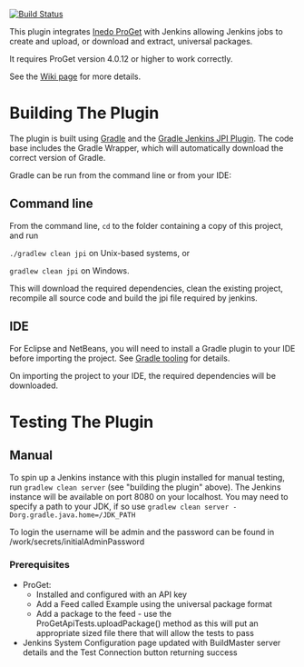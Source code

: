 [![Build Status](https://jenkins.ci.cloudbees.com/job/plugins/job/inedo-proget-plugin/badge/icon)](https://jenkins.ci.cloudbees.com/job/plugins/job/inedo-proget-plugin/)

This plugin integrates [Inedo ProGet](http://inedo.com/proget) with Jenkins allowing Jenkins jobs to create and upload, or download and extract, universal packages.

It requires ProGet version 4.0.12 or higher to work correctly.

See the [Wiki page](http://wiki.jenkins-ci.org/display/JENKINS/Inedo+ProGet+Plugin) for more details.

# Building The Plugin

The plugin is built using <a href="http://www.gradle.org/">Gradle</a> and the <a href="https://wiki.jenkins-ci.org/display/JENKINS/Gradle+JPI+Plugin">Gradle Jenkins JPI Plugin</a>.  The code base includes the Gradle Wrapper, which will automatically download the correct version of Gradle. 

Gradle can be run from the command line or from your IDE:

## Command line

From the command line, `cd` to the folder containing a copy of this project, and run 

  `./gradlew clean jpi` on Unix-based systems, or 
  
  `gradlew clean jpi` on Windows.
  
This will download the required dependencies, clean the existing project, recompile all source code and build the jpi file required by jenkins. 

## IDE

For Eclipse and NetBeans, you will need to install a Gradle plugin to your IDE before importing the project. See [Gradle tooling](https://www.gradle.org/tooling) for details.

On importing the project to your IDE, the required dependencies will be downloaded.

# Testing The Plugin

## Manual
To spin up a Jenkins instance with this plugin installed for manual testing, run `gradlew clean server` (see "building the plugin" above). The Jenkins instance will be available on port 8080 on your localhost. You may need to specify a path to your JDK, if so use `gradlew clean server -Dorg.gradle.java.home=/JDK_PATH`

To login the username will be admin and the password can be found in <project root>/work/secrets/initialAdminPassword

### Prerequisites
* ProGet:
    * Installed and configured with an API key
    * Add a Feed called Example using the universal package format
    * Add a package to the feed - use the ProGetApiTests.uploadPackage() method as this will put an appropriate sized file there that will allow the tests to pass
* Jenkins System Configuration page updated with BuildMaster server details and the Test Connection button returning success

